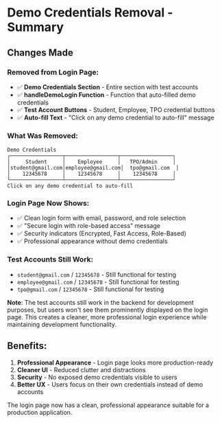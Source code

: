 # Demo Credentials Removal - Summary

## Changes Made

### Removed from Login Page:
- ✅ **Demo Credentials Section** - Entire section with test accounts
- ✅ **handleDemoLogin Function** - Function that auto-filled demo credentials
- ✅ **Test Account Buttons** - Student, Employee, TPO credential buttons
- ✅ **Auto-fill Text** - "Click on any demo credential to auto-fill" message

### What Was Removed:
```
Demo Credentials
┌─────────────────┬─────────────────┬─────────────────┐
│     Student     │    Employee     │   TPO/Admin     │
│student@gmail.com│employee@gmail.com│  tpo@gmail.com  │
│    12345678     │    12345678     │    12345678     │
└─────────────────┴─────────────────┴─────────────────┘
Click on any demo credential to auto-fill
```

### Login Page Now Shows:
- ✅ Clean login form with email, password, and role selection
- ✅ "Secure login with role-based access" message
- ✅ Security indicators (Encrypted, Fast Access, Role-Based)
- ✅ Professional appearance without demo credentials

### Test Accounts Still Work:
- `student@gmail.com` / `12345678` - Still functional for testing
- `employee@gmail.com` / `12345678` - Still functional for testing  
- `tpo@gmail.com` / `12345678` - Still functional for testing

**Note**: The test accounts still work in the backend for development purposes, but users won't see them prominently displayed on the login page. This creates a cleaner, more professional login experience while maintaining development functionality.

## Benefits:
1. **Professional Appearance** - Login page looks more production-ready
2. **Cleaner UI** - Reduced clutter and distractions
3. **Security** - No exposed demo credentials visible to users
4. **Better UX** - Users focus on their own credentials instead of demo accounts

The login page now has a clean, professional appearance suitable for a production application.
